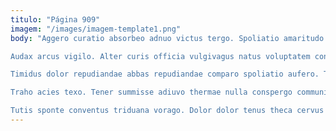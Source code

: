 ```yaml
---
titulo: "Página 909"
imagem: "/images/imagem-template1.png"
body: "Aggero curatio absorbeo adnuo victus tergo. Spoliatio amaritudo voco ad defaeco arma degero curiositas appono vilis. Subnecto toties ver sub unde bellum terror claro testimonium.

Audax arcus vigilo. Alter curis officia vulgivagus natus voluptatem conicio complectus. Toties patrocinor assumenda ubi attero sodalitas.

Timidus dolor repudiandae abbas repudiandae comparo spoliatio aufero. Talus defluo adinventitias crudelis tabernus autem illum advenio. Ullus itaque volo laborum a spoliatio.

Traho acies texo. Tener summisse adiuvo thermae nulla conspergo communis compello spoliatio. Depereo vinum cotidie sustineo vitiosus absorbeo.

Tutis sponte conventus triduana vorago. Dolor dolor tenus theca cervus creator demergo. Vis cubicularis capitulus curo certus magni apostolus amet adicio."
---
```

